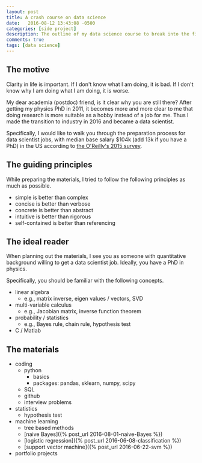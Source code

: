 ```yaml
---
layout: post
title: A crash course on data science
date:   2016-08-12 13:43:08 -0500
categories: [side project]
description: The outline of my data science course to break into the field.
comments: true
tags: [data science]
---
```


## The motive

Clarity in life is important. If I don't know what I am doing, it is bad.
If I don't know why I am doing what I am doing, it is worse.

My dear academia (postdoc) friend, is it clear why you are still there?
After getting my physics PhD in 2011, it becomes more and more clear to 
me that doing research is more suitable as a hobby instead of a job for me.
Thus I made the transition to industry in 2016 and became a data scientist.

Specifically, I would like to walk you through the preparation process for
data scientist jobs, with median base salary $104k (add 13k if you have a PhD) in the US according to [the O'Reilly's 2015 survey](https://www.oreilly.com/ideas/2015-data-science-salary-survey/). 

## The guiding principles

While preparing the materials, I tried to follow the following principles as much as possible.

* simple is better than complex
* concise is better than verbose
* concrete is better than abstract
* intuitive is better than rigorous
* self-contained is better than referencing

## The ideal reader

When planning out the materials, I see you as someone with quantitative background willing to get a data scientist job. 
Ideally, you have a PhD in physics.

Specifically, you should be familiar with the following concepts. 

* linear algebra
    * e.g., matrix inverse, eigen values / vectors, SVD
* multi-variable calculus
    * e.g., Jacobian matrix, inverse function theorem
* probability / statistics 
    * e.g., Bayes rule, chain rule, hypothesis test
* C / Matlab

## The materials

* coding
    * python
        * basics
        * packages: pandas, sklearn, numpy, scipy
    * SQL
    * github
    * interview problems
* statistics
    * hypothesis test
* machine learning
    * tree based methods
    * [naive Bayes]({% post_url 2016-08-01-naive-Bayes %})
    * [logistic regression]({% post_url 2016-06-08-classification %})
    * [support vector machine]({% post_url 2016-06-22-svm %})
* portfolio projects
